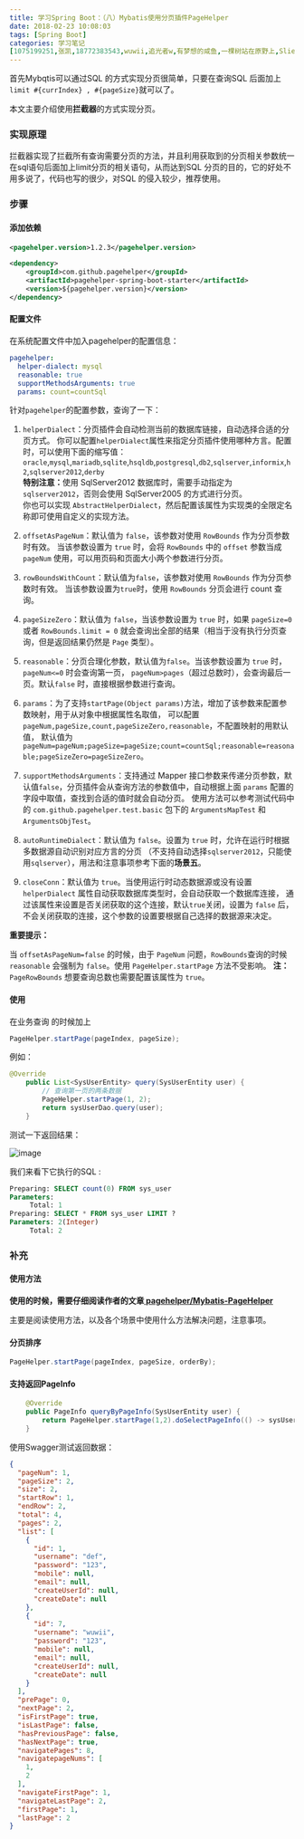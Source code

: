 ```yaml
---
title: 学习Spring Boot：（八）Mybatis使用分页插件PageHelper
date: 2018-02-23 10:08:03
tags: [Spring Boot]
categories: 学习笔记
[1075199251,张凯,18772383543,wuwii,追光者w,有梦想的咸鱼,一棵树站在原野上,Slience]
---
```


首先Mybqtis可以通过SQL 的方式实现分页很简单，只要在查询SQL 后面加上`limit #{currIndex} , #{pageSize}`就可以了。

本文主要介绍使用**拦截器**的方式实现分页。

<!--more-->

### 实现原理
拦截器实现了拦截所有查询需要分页的方法，并且利用获取到的分页相关参数统一在sql语句后面加上limit分页的相关语句，从而达到SQL 分页的目的，它的好处不用多说了，代码也写的很少，对SQL 的侵入较少，推荐使用。

### 步骤
#### 添加依赖
```xml
<pagehelper.version>1.2.3</pagehelper.version>

<dependency>
	<groupId>com.github.pagehelper</groupId>
	<artifactId>pagehelper-spring-boot-starter</artifactId>
	<version>${pagehelper.version}</version>
</dependency>
```

#### 配置文件
在系统配置文件中加入pagehelper的配置信息：
```yaml
pagehelper:
  helper-dialect: mysql
  reasonable: true
  supportMethodsArguments: true
  params: count=countSql
```
针对`pagehelper`的配置参数，查询了一下：
1. `helperDialect`：分页插件会自动检测当前的数据库链接，自动选择合适的分页方式。
    你可以配置`helperDialect`属性来指定分页插件使用哪种方言。配置时，可以使用下面的缩写值：  
    `oracle`,`mysql`,`mariadb`,`sqlite`,`hsqldb`,`postgresql`,`db2`,`sqlserver`,`informix`,`h2`,`sqlserver2012`,`derby`  
    <b>特别注意：</b>使用 SqlServer2012 数据库时，需要手动指定为 `sqlserver2012`，否则会使用 SqlServer2005 的方式进行分页。  
    你也可以实现 `AbstractHelperDialect`，然后配置该属性为实现类的全限定名称即可使用自定义的实现方法。

2. `offsetAsPageNum`：默认值为 `false`，该参数对使用 `RowBounds` 作为分页参数时有效。
    当该参数设置为 `true` 时，会将 `RowBounds` 中的 `offset` 参数当成 `pageNum` 使用，可以用页码和页面大小两个参数进行分页。

3. `rowBoundsWithCount`：默认值为`false`，该参数对使用 `RowBounds` 作为分页参数时有效。
    当该参数设置为`true`时，使用 `RowBounds` 分页会进行 count 查询。

4. `pageSizeZero`：默认值为 `false`，当该参数设置为 `true` 时，如果 `pageSize=0` 或者 `RowBounds.limit = 0` 就会查询出全部的结果（相当于没有执行分页查询，但是返回结果仍然是 `Page` 类型）。

5. `reasonable`：分页合理化参数，默认值为`false`。当该参数设置为 `true` 时，`pageNum<=0` 时会查询第一页，
    `pageNum>pages`（超过总数时），会查询最后一页。默认`false` 时，直接根据参数进行查询。

6. `params`：为了支持`startPage(Object params)`方法，增加了该参数来配置参数映射，用于从对象中根据属性名取值，
    可以配置 `pageNum,pageSize,count,pageSizeZero,reasonable`，不配置映射的用默认值，
    默认值为`pageNum=pageNum;pageSize=pageSize;count=countSql;reasonable=reasonable;pageSizeZero=pageSizeZero`。

7. `supportMethodsArguments`：支持通过 Mapper 接口参数来传递分页参数，默认值`false`，分页插件会从查询方法的参数值中，自动根据上面 `params` 配置的字段中取值，查找到合适的值时就会自动分页。
    使用方法可以参考测试代码中的 `com.github.pagehelper.test.basic` 包下的 `ArgumentsMapTest` 和 `ArgumentsObjTest`。

8. `autoRuntimeDialect`：默认值为 `false`。设置为 `true` 时，允许在运行时根据多数据源自动识别对应方言的分页
    （不支持自动选择`sqlserver2012`，只能使用`sqlserver`），用法和注意事项参考下面的**场景五**。

9. `closeConn`：默认值为 `true`。当使用运行时动态数据源或没有设置 `helperDialect` 属性自动获取数据库类型时，会自动获取一个数据库连接，
    通过该属性来设置是否关闭获取的这个连接，默认`true`关闭，设置为 `false` 后，不会关闭获取的连接，这个参数的设置要根据自己选择的数据源来决定。

**重要提示：**

当 `offsetAsPageNum=false` 的时候，由于 `PageNum` 问题，`RowBounds`查询的时候 `reasonable` 会强制为 `false`。使用 `PageHelper.startPage` 方法不受影响。
**注：** `PageRowBounds` 想要查询总数也需要配置该属性为 `true`。

#### 使用
在业务查询 的时候加上
```java
PageHelper.startPage(pageIndex, pageSize);
```
例如：
```java
@Override
    public List<SysUserEntity> query(SysUserEntity user) {
        // 查询第一页的两条数据
        PageHelper.startPage(1, 2);
        return sysUserDao.query(user);
    }
```
测试一下返回结果：

![image](https://zqnight.gitee.io/kaimz.github.io/image/hexo/springboot-pagehelper/1.png)

我们来看下它执行的SQL :
```sql
Preparing: SELECT count(0) FROM sys_user 
Parameters: 
     Total: 1
Preparing: SELECT * FROM sys_user LIMIT ? 
Parameters: 2(Integer)
     Total: 2
```

### 补充
#### 使用方法
**使用的时候，需要仔细阅读作者的文章[
pagehelper/Mybatis-PageHelper](https://github.com/pagehelper/Mybatis-PageHelper/blob/master/wikis/zh/HowToUse.md)**  

主要是阅读使用方法，以及各个场景中使用什么方法解决问题，注意事项。

#### 分页排序
```java
PageHelper.startPage(pageIndex, pageSize, orderBy);
```

#### 支持返回PageInfo
```java
    @Override
    public PageInfo queryByPageInfo(SysUserEntity user) {
        return PageHelper.startPage(1,2).doSelectPageInfo(() -> sysUserDao.query(user));
    }
```
使用Swagger测试返回数据：
```json
{
  "pageNum": 1,
  "pageSize": 2,
  "size": 2,
  "startRow": 1,
  "endRow": 2,
  "total": 4,
  "pages": 2,
  "list": [
    {
      "id": 1,
      "username": "def",
      "password": "123",
      "mobile": null,
      "email": null,
      "createUserId": null,
      "createDate": null
    },
    {
      "id": 7,
      "username": "wuwii",
      "password": "123",
      "mobile": null,
      "email": null,
      "createUserId": null,
      "createDate": null
    }
  ],
  "prePage": 0,
  "nextPage": 2,
  "isFirstPage": true,
  "isLastPage": false,
  "hasPreviousPage": false,
  "hasNextPage": true,
  "navigatePages": 8,
  "navigatepageNums": [
    1,
    2
  ],
  "navigateFirstPage": 1,
  "navigateLastPage": 2,
  "firstPage": 1,
  "lastPage": 2
}
```
